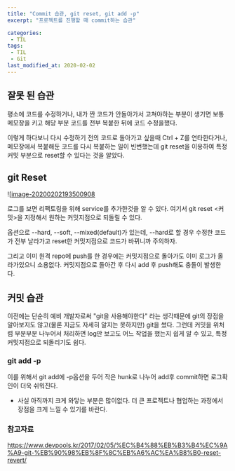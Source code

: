 ```yaml
---
title: "Commit 습관, git reset, git add -p"
excerpt: "프로젝트를 진행할 때 commit하는 습관"

categories:
 - TIL
tags:
 - TIL
 - Git
last_modified_at: 2020-02-02
---
```


## 잘못 된 습관

평소에 코드를 수정하거나, 내가 짠 코드가 안돌아가서 고쳐야하는 부분이 생기면 보통 메모장을 키고 해당 부분 코드를 전부 복붙한 뒤에 코드 수정을했다.

이렇게 하다보니 다시 수정하기 전의 코드로 돌아가고 싶을때 Ctrl + Z를 연타한다거나, 메모장에서 복붙해둔 코드를 다시 복붙하는 일이 빈번했는데 git reset을 이용하여 특정 커밋 부분으로 reset할 수 있다는 것을 알았다.



## git Reset

![[image-20200202193500908]({{site.url}}/assets/images/image-20200202193500908.png})

로그를 보면 리팩토링을 위해 service를 추가한것을 알 수 있다. 여기서 git reset <커밋>을 지정해서 원하는 커밋지점으로 되돌릴 수 있다.

옵션으로 --hard, --soft, --mixed(default)가 있는데, --hard로 할 경우 수정한 코드가 전부 날라가고 reset한 커밋지점으로 코드가 바뀌니까 주의하자.

그리고 이미 원격 repo에 push를 한 경우에는 커밋지점으로 돌아가도 이미 로그가 올라가있으니 소용없다. 커밋지점으로 돌아간 후 다시 add 후 push해도 충돌이 발생한다.



## 커밋 습관

이전에는 단순히 예비 개발자로써 "git을 사용해야한다" 라는 생각때문에 git의 장점을 알아보지도 않고(물론 지금도 자세히 알지는 못하지만) git을 썼다. 그런데 커밋을 위처럼 부분부분 나누어서 처리하면 log만 보고도 어느 작업을 했는지 쉽게 알 수 있고, 특정 커밋지점으로 되돌리기도 쉽다.



### git add -p

이를 위해서 git add에 -p옵션을 두어 작은 hunk로 나누어 add후 commit하면 로그확인이 더욱 쉬워진다.



* 사실 아직까지 크게 와닿는 부분은 많이없다. 더 큰 프로젝트나 협업하는 과정에서 장점을 크게 느낄 수 있기를 바란다.

### 참고자료
https://www.devpools.kr/2017/02/05/%EC%B4%88%EB%B3%B4%EC%9A%A9-git-%EB%90%98%EB%8F%8C%EB%A6%AC%EA%B8%B0-reset-revert/